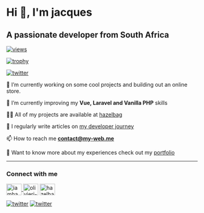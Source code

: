 # Hi 👋, I'm jacques

## A passionate developer from South Africa

[![views](https://komarev.com/ghpvc/?username=hazelbag&label=Profile%20views&color=0e75b6&style=flat)](https://github.com/hazelbag)

[![trophy](https://github-profile-trophy.vercel.app/?username=hazelbag&margin-w=15&theme=onedark)](https://github.com/hazelbag)

[![twitter](https://img.shields.io/twitter/follow/iamhazelbag?logo=twitter&style=for-the-badge)](https://twitter.com/iamhazelbag)

🔭 I’m currently working on some cool projects and building out an online store.

🌱 I’m currently improving my **Vue, Laravel and Vanilla PHP** skills

👨‍💻 All of my projects are available at [hazelbag](https://github.com/hazelbag?tab=repositories)

📝 I regularly write articles on [my developer journey](https://portfolio.my-web.me/blog)

📫 How to reach me **contact@my-web.me**

📄 Want to know more about my experiences check out my [portfolio](https://portfolio.my-web.me/)
___

### Connect with me

<p align="left">
<a href="https://twitter.com/iamhazelbag" target="blank"><img align="center" src="https://raw.githubusercontent.com/rahuldkjain/github-profile-readme-generator/master/src/images/icons/Social/twitter.svg" alt="iamhazelbag" height="30" width="40" />
</a><a href="https://linkedin.com/in/olivierj-dev/" target="blank"><img align="center" src="https://raw.githubusercontent.com/rahuldkjain/github-profile-readme-generator/master/src/images/icons/Social/linked-in-alt.svg" alt="olivierj-dev/" height="30" width="40" /></a>
<a href="https://www.hackerrank.com/hazelbag" target="blank"><img align="center" src="https://raw.githubusercontent.com/rahuldkjain/github-profile-readme-generator/master/src/images/icons/Social/hackerrank.svg" alt="hazelbag" height="30" width="40" /></a>
</p>

[![twitter](https://github-readme-stats.vercel.app/api?username=hazelbag&show_icons=true&locale=en)](https://github.com/hazelbag)
[![twitter](https://github-readme-stats.vercel.app/api/top-langs?username=hazelbag&show_icons=true&locale=en&layout=compact)](https://github.com/hazelbag)
